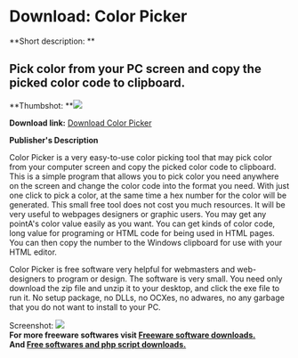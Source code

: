 # Download: Color Picker

**Short description: **

## Pick color from your PC screen and copy the picked color code to clipboard.

  
**Thumbshot: **![](http://www.freewarefiles.com/screenshot/bscolorpicker_md.gif)   
  
**Download link:** [Download Color Picker](http://freesoftwares.boysofts.com/Color-Picker_program_14444.html)  
  

**Publisher's Description**  
  

Color Picker is a very easy-to-use color picking tool that may pick color from
your computer screen and copy the picked color code to clipboard. This is a
simple program that allows you to pick color you need anywhere on the screen
and change the color code into the format you need. With just one click to
pick a color, at the same time a hex number for the color will be generated.
This small free tool does not cost you much resources. It will be very useful
to webpages designers or graphic users. You may get any pointA's color value
easily as you want. You can get kinds of color code, long value for programing
or HTML code for being used in HTML pages. You can then copy the number to the
Windows clipboard for use with your HTML editor.

Color Picker is free software very helpful for webmasters and web-designers to
program or design. The software is very small. You need only download the zip
file and unzip it to your desktop, and click the exe file to run it. No setup
package, no DLLs, no OCXes, no adwares, no any garbage that you do not want to
install to your PC.

  
  
Screenshot: ![](http://www.freewarefiles.com/screenshot/bscolorpicker.gif)  
**For more freeware softwares visit [Freeware software downloads.](http://freesoftwares.boysofts.com/)**   
**And [Free softwares and php script downloads.](http://www.boysofts.com/)**

